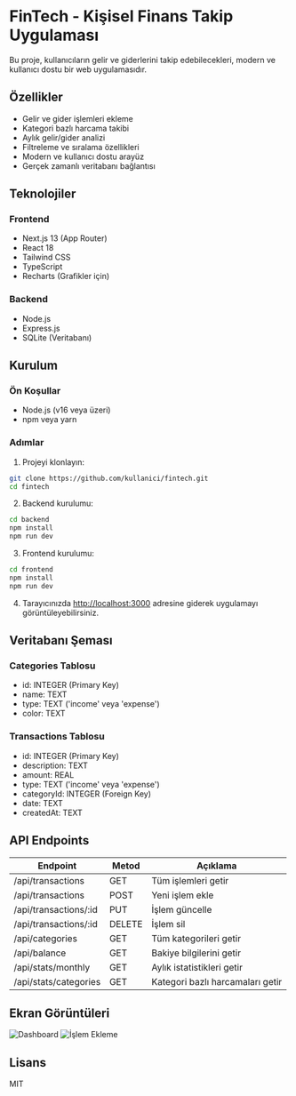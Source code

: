 # FinTech - Kişisel Finans Takip Uygulaması

Bu proje, kullanıcıların gelir ve giderlerini takip edebilecekleri, modern ve kullanıcı dostu bir web uygulamasıdır.

## Özellikler

- Gelir ve gider işlemleri ekleme
- Kategori bazlı harcama takibi
- Aylık gelir/gider analizi
- Filtreleme ve sıralama özellikleri
- Modern ve kullanıcı dostu arayüz
- Gerçek zamanlı veritabanı bağlantısı

## Teknolojiler

### Frontend
- Next.js 13 (App Router)
- React 18
- Tailwind CSS
- TypeScript
- Recharts (Grafikler için)

### Backend
- Node.js
- Express.js
- SQLite (Veritabanı)

## Kurulum

### Ön Koşullar
- Node.js (v16 veya üzeri)
- npm veya yarn

### Adımlar

1. Projeyi klonlayın:
```bash
git clone https://github.com/kullanici/fintech.git
cd fintech
```

2. Backend kurulumu:
```bash
cd backend
npm install
npm run dev
```

3. Frontend kurulumu:
```bash
cd frontend
npm install
npm run dev
```

4. Tarayıcınızda [http://localhost:3000](http://localhost:3000) adresine giderek uygulamayı görüntüleyebilirsiniz.

## Veritabanı Şeması

### Categories Tablosu
- id: INTEGER (Primary Key)
- name: TEXT
- type: TEXT ('income' veya 'expense')
- color: TEXT

### Transactions Tablosu
- id: INTEGER (Primary Key)
- description: TEXT
- amount: REAL
- type: TEXT ('income' veya 'expense')
- categoryId: INTEGER (Foreign Key)
- date: TEXT
- createdAt: TEXT

## API Endpoints

| Endpoint                  | Metod  | Açıklama                         |
|---------------------------|--------|----------------------------------|
| /api/transactions         | GET    | Tüm işlemleri getir              |
| /api/transactions         | POST   | Yeni işlem ekle                  |
| /api/transactions/:id     | PUT    | İşlem güncelle                   |
| /api/transactions/:id     | DELETE | İşlem sil                        |
| /api/categories           | GET    | Tüm kategorileri getir           |
| /api/balance              | GET    | Bakiye bilgilerini getir         |
| /api/stats/monthly        | GET    | Aylık istatistikleri getir       |
| /api/stats/categories     | GET    | Kategori bazlı harcamaları getir |

## Ekran Görüntüleri

![Dashboard](screenshots/dashboard.png)
![İşlem Ekleme](screenshots/add_transaction.png)

## Lisans

MIT 